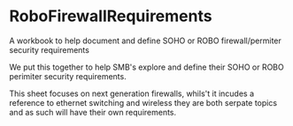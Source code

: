 # RoboFirewallRequirements
A workbook to help document and define SOHO or ROBO firewall/permiter security requirements

We put this together to help SMB's explore and define their SOHO or ROBO perimiter security requirements.

This sheet focuses on next generation firewalls, whils't it incudes a reference to ethernet switching and wireless they are both serpate topics and as such will have their own requirements.
